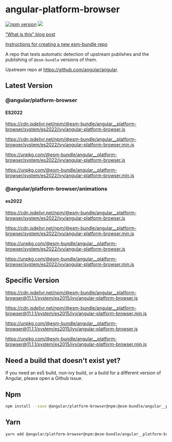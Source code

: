 # angular-platform-browser

[![npm version](https://img.shields.io/npm/v/@esm-bundle/angular__platform-browser.svg?style=flat)](https://www.npmjs.com/package/@esm-bundle/angular__platform-browser) [![](https://data.jsdelivr.com/v1/package/npm/@esm-bundle/angular__platform-browser/badge)](https://www.jsdelivr.com/package/npm/@esm-bundle/angular__platform-browser)

["What is this" blog post](https://medium.com/@joeldenning/an-esm-bundle-for-any-npm-package-5f850db0e04d)

[Instructions for creating a new esm-bundle repo](https://github.com/esm-bundle/new-repo-instructions)

A repo that tests automatic detection of upstream publishes and the publishing of `@esm-bundle` versions of them.

Upstream repo at https://github.com/angular/angular.

## Latest Version

### @angular/platform-browser

#### ES2022

https://cdn.jsdelivr.net/npm/@esm-bundle/angular__platform-browser/system/es2022/ivy/angular-platform-browser.js

https://cdn.jsdelivr.net/npm/@esm-bundle/angular__platform-browser/system/es2022/ivy/angular-platform-browser.min.js

https://unpkg.com/@esm-bundle/angular__platform-browser/system/es2022/ivy/angular-platform-browser.js

https://unpkg.com/@esm-bundle/angular__platform-browser/system/es2022/ivy/angular-platform-browser.min.js

### @angular/platform-browser/animations

#### es2022

https://cdn.jsdelivr.net/npm/@esm-bundle/angular__platform-browser/system/es2022/ivy/angular-platform-browser.js

https://cdn.jsdelivr.net/npm/@esm-bundle/angular__platform-browser/system/es2022/ivy/angular-platform-browser.min.js

https://unpkg.com/@esm-bundle/angular__platform-browser/system/es2022/ivy/angular-platform-browser.js

https://unpkg.com/@esm-bundle/angular__platform-browser/system/es2022/ivy/angular-platform-browser.min.js

## Specific Version

https://cdn.jsdelivr.net/npm/@esm-bundle/angular__platform-browser@11.1.1/system/es2015/ivy/angular-platform-browser.js

https://cdn.jsdelivr.net/npm/@esm-bundle/angular__platform-browser@11.1.1/system/es2015/ivy/angular-platform-browser.min.js

https://unpkg.com/@esm-bundle/angular__platform-browser@11.1.1/system/es2015/ivy/angular-platform-browser.js

https://unpkg.com/@esm-bundle/angular__platform-browser@11.1.1/system/es2015/ivy/angular-platform-browser.min.js

## Need a build that doesn't exist yet?

If you need an es5 build, non-ivy build, or a build for a different version of Angular, please open a Github issue.

## Npm

```sh
npm install --save @angular/platform-browser@npm:@esm-bundle/angular__platform-browser
```

## Yarn

```sh
yarn add @angular/platform-browser@npm:@esm-bundle/angular__platform-browser
```
